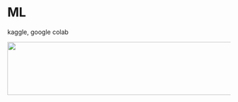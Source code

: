 # ML
kaggle, google colab

<a href="https://www.gitanimals.org/en_US?utm_medium=image&utm_source=parkjh21c&utm_content=line">
  <img
    src="https://render.gitanimals.org/lines/parkjh21c?pet-id=666849861907270993"
    width="600"
    height="120"
  />
</a>
  
